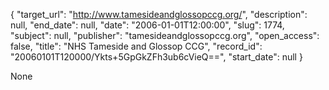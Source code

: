 {
  "target_url": "http://www.tamesideandglossopccg.org/", 
  "description": null, 
  "end_date": null, 
  "date": "2006-01-01T12:00:00", 
  "slug": 1774, 
  "subject": null, 
  "publisher": "tamesideandglossopccg.org", 
  "open_access": false, 
  "title": "NHS Tameside and Glossop CCG", 
  "record_id": "20060101T120000/Ykts+5GpGkZFh3ub6cVieQ==", 
  "start_date": null
}

None